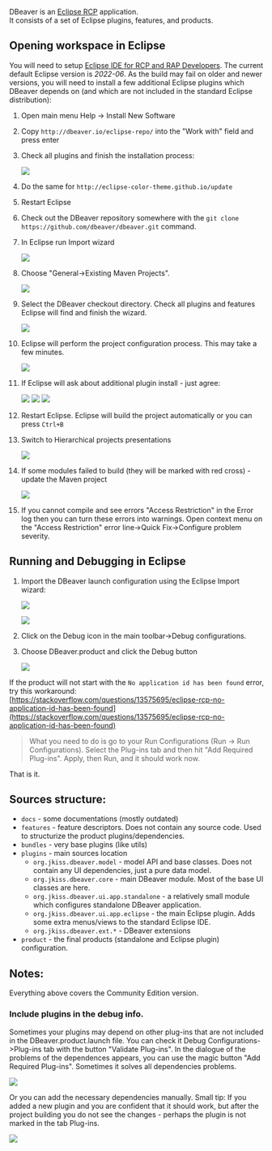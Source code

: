 DBeaver is an [Eclipse RCP](https://wiki.eclipse.org/Rich_Client_Platform) application.  
It consists of a set of Eclipse plugins, features, and products.

## Opening workspace in Eclipse

You will need to setup [Eclipse IDE for RCP and RAP Developers](https://www.eclipse.org/downloads/packages/release/2021-12/r/eclipse-ide-rcp-and-rap-developers). The current default Eclipse version is _2022-06_. As the build may fail on older and newer versions,
you will need to install a few additional Eclipse plugins which DBeaver depends on (and which are not included in the standard Eclipse distribution):

1. Open main menu Help -> Install New Software

2. Copy `http://dbeaver.io/eclipse-repo/` into the "Work with" field and press enter

3. Check all plugins and finish the installation process:

    ![](images/development/eclipse/dbv_repo.png)

4. Do the same for `http://eclipse-color-theme.github.io/update`

5. Restart Eclipse

6. Check out the DBeaver repository somewhere with the `git clone https://github.com/dbeaver/dbeaver.git` command.

7. In Eclipse run Import wizard

    ![](images/development/eclipse/context-menu-import.png)

8. Choose "General->Existing Maven Projects".

    ![](images/development/eclipse/import-maven-1.png)

9. Select the DBeaver checkout directory. Check all plugins and features Eclipse will find and finish the wizard.

    ![](images/development/eclipse/import-maven-2.png)

10. Eclipse will perform the project configuration process. This may take a few minutes.

    ![](images/development/eclipse/import-maven-3.png)

11. If Eclipse will ask about additional plugin install - just agree:

    ![](images/development/eclipse/import-maven-4.png)
    ![](images/development/eclipse/import-maven-5.png)
    ![](images/development/eclipse/import-maven-6.png)

12. Restart Eclipse. Eclipse will build the project automatically or you can press `Ctrl+B`

13. Switch to Hierarchical projects presentations

    ![](images/development/eclipse/eclipse-project-hierarchy.png)

14. If some modules failed to build (they will be marked with red cross) - update the Maven project

    ![](images/development/eclipse/eclipse-maven-update.png)

15. If you cannot compile and see errors "Access Restriction" in the Error log then you can turn these errors into warnings. Open context menu on the "Access Restriction" error line->Quick Fix->Configure problem severity.

## Running and Debugging in Eclipse

1. Import the DBeaver launch configuration using the Eclipse Import wizard:

    ![](images/development/eclipse/import-launch-configuration-wizard.png)
  
    ![](images/development/eclipse/import-launch-configuration.png)

2. Click on the Debug icon in the main toolbar->Debug configurations.

3. Choose DBeaver.product and click the Debug button

    ![](images/development/eclipse/debug-dialog.png)

If the product will not start with the `No application id has been found` error, try this workaround:
[https://stackoverflow.com/questions/13575695/eclipse-rcp-no-application-id-has-been-found](https://stackoverflow.com/questions/13575695/eclipse-rcp-no-application-id-has-been-found)  
> What you need to do is go to your Run Configurations (Run -> Run Configurations). Select the Plug-ins tab and then hit "Add Required Plug-ins". Apply, then Run, and it should work now.

That is it.

## Sources structure:
- `docs` - some documentations (mostly outdated)
- `features` - feature descriptors. Does not contain any source code. Used to structurize the product plugins/dependencies.
- `bundles` - very base plugins (like utils)
- `plugins` - main sources location
  - `org.jkiss.dbeaver.model` - model API and base classes. Does not contain any UI dependencies, just a pure data model.
  - `org.jkiss.dbeaver.core` - main DBeaver module. Most of the base UI classes are here.
  - `org.jkiss.dbeaver.ui.app.standalone` - a relatively small module which configures standalone DBeaver application.
  - `org.jkiss.dbeaver.ui.app.eclipse` - the main Eclipse plugin. Adds some extra menus/views to the standard Eclipse IDE.
  - `org.jkiss.dbeaver.ext.*` - DBeaver extensions
- `product` - the final products (standalone and Eclipse plugin) configuration.

## Notes:
Everything above covers the Community Edition version.  

### Include plugins in the debug info.

Sometimes your plugins may depend on other plug-ins that are not included in the DBeaver.product.launch file.
You can check it Debug Configurations->Plug-ins tab with the button "Validate Plug-ins".
In the dialogue of the problems of the dependences appears, you can use the magic button "Add Required Plug-ins". Sometimes it solves all dependencies problems.

  ![](images/development/eclipse/debug-plugins-resolve.png)

Or you can add the necessary dependencies manually.
Small tip: If you added a new plugin and you are confident that it should work, but after the project building you do not see the changes - perhaps the plugin is not marked in the tab Plug-ins.

  ![](images/development/eclipse/debug-plugins-add.png)